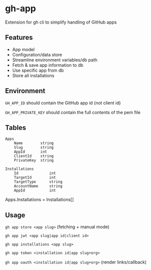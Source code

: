 # gh-app
Extension for gh cli to simplify handling of GitHub apps

## Features

- App model
- Configuration/data store
- Streamline environment variables/db path
- Fetch & save app information to db
- Use specific app from db
- Store all installations

## Environment

`GH_APP_ID` should contain the GitHub app id (not client id)

`GH_APP_PRIVATE_KEY` should contain the full contents of the pem file


## Tables

```
Apps
    Name        string
    Slug        string
    AppId       int
    ClientId    string
    PrivateKey  string
```

```
Installations
    Id              int
    TargetId        int
    TargetType      string
    AccountName     string
    AppId           int
```

Apps.Installations = Installations[]

## Usage

`gh app store <app slug>` (fetching + manual mode)

`gh app jwt <app slug|app id|client id>`

`gh app installations <app slug>`

`gh app token <installation id|app slug+org>`

`gh app oauth <installation id|app slug+org>` (render links/callback)